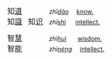 <big>知[道]()</big>　<big>　　</big>　*zhī[dào]()*　
[know.](https://fanyi.baidu.com/#zh/en/知道)   
<big>知[識]()</big>　<big>知[识]()</big>　*zhī[shì]()* 　
[intellect.](https://fanyi.baidu.com/#zh/en/知识)

<big>智[慧]()</big>　<big>　　</big>　*zhì[huì]()*  　
[wisdom.](https://fanyi.baidu.com/#zh/en/智慧)   
<big>智[能]()</big>　<big>　　</big>　*zhì[néng]()*　
[intellect.](https://fanyi.baidu.com/#zh/en/智能)
